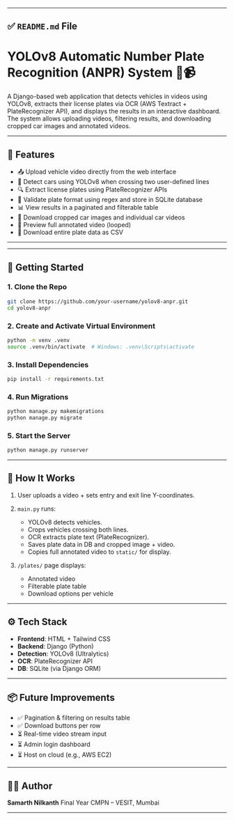 
---

## ✅ `README.md` File


# YOLOv8 Automatic Number Plate Recognition (ANPR) System 🚗📹

A Django-based web application that detects vehicles in videos using YOLOv8, extracts their license plates via OCR (AWS Textract + PlateRecognizer API), and displays the results in an interactive dashboard. The system allows uploading videos, filtering results, and downloading cropped car images and annotated videos.

---

## 🔧 Features

- 📤 Upload vehicle video directly from the web interface
- 🎯 Detect cars using YOLOv8 when crossing two user-defined lines
- 🔍 Extract license plates using PlateRecognizer APIs
- 🧾 Validate plate format using regex and store in SQLite database
- 📊 View results in a paginated and filterable table
- 📸 Download cropped car images and individual car videos
- 🎥 Preview full annotated video (looped)
- 📂 Download entire plate data as CSV

---

---

## 🚀 Getting Started

### 1. Clone the Repo

```bash
git clone https://github.com/your-username/yolov8-anpr.git
cd yolov8-anpr
```

### 2. Create and Activate Virtual Environment

```bash
python -m venv .venv
source .venv/bin/activate  # Windows: .venv\Scripts\activate
```

### 3. Install Dependencies

```bash
pip install -r requirements.txt
```

### 4. Run Migrations

```bash
python manage.py makemigrations
python manage.py migrate
```

### 5. Start the Server

```bash
python manage.py runserver
```

---

## 🧪 How It Works

1. User uploads a video + sets entry and exit line Y-coordinates.
2. `main.py` runs:

   * YOLOv8 detects vehicles.
   * Crops vehicles crossing both lines.
   * OCR extracts plate text (PlateRecognizer).
   * Saves plate data in DB and cropped image + video.
   * Copies full annotated video to `static/` for display.
3. `/plates/` page displays:

   * Annotated video
   * Filterable plate table
   * Download options per vehicle

---

## ⚙️ Tech Stack

* **Frontend**: HTML + Tailwind CSS
* **Backend**: Django (Python)
* **Detection**: YOLOv8 (Ultralytics)
* **OCR**: PlateRecognizer API
* **DB**: SQLite (via Django ORM)

---

## 📦 Future Improvements

* ✅ Pagination & filtering on results table
* ✅ Download buttons per row
* ⏳ Real-time video stream input
* ⏳ Admin login dashboard
* ⏳ Host on cloud (e.g., AWS EC2)

---

## 🧑‍💻 Author

**Samarth Nilkanth**
Final Year CMPN – VESIT, Mumbai

---
